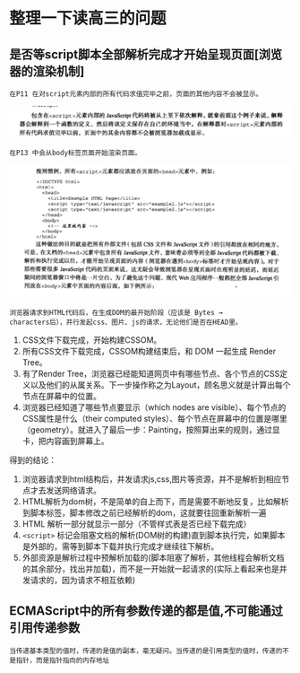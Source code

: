 # 整理一下读高三的问题

## 是否等script脚本全部解析完成才开始呈现页面[浏览器的渲染机制]
	在P11 在对script元素内部的所有代码求值完毕之前，页面的其他内容不会被显示。
![](./img/chapter_2/1.png)

	在P13 中会从body标签页面开始渲染页面。
![](./img/chapter_2/2.png)

	浏览器请求到HTML代码后，在生成DOM的最开始阶段（应该是 Bytes → 
	characters后），并行发起css、图片、js的请求，无论他们是否在HEAD里。

1. CSS文件下载完成，开始构建CSSOM。
2. 所有CSS文件下载完成，CSSOM构建结束后，和 DOM 一起生成 Render Tree。
3. 有了Render Tree，浏览器已经能知道网页中有哪些节点、各个节点的CSS定义以及他们的从属关系。下一步操作称之为Layout，顾名思义就是计算出每个节点在屏幕中的位置。
4. 浏览器已经知道了哪些节点要显示（which nodes are visible）、每个节点的CSS属性是什么（their computed styles）、每个节点在屏幕中的位置是哪里（geometry）。就进入了最后一步：Painting，按照算出来的规则，通过显卡，把内容画到屏幕上。


得到的结论：
1. 浏览器请求到html结构后，并发请求js,css,图片等资源，并不是解析到相应节点才去发送网络请求。
2. HTML解析为dom树，不是简单的自上而下，而是需要不断地反复，比如解析到脚本标签，脚本修改之前已经解析的dom，这就要往回重新解析一遍
3. HTML 解析一部分就显示一部分（不管样式表是否已经下载完成）
4. `<script>` 标记会阻塞文档的解析(DOM树的构建)直到脚本执行完，如果脚本是外部的，需等到脚本下载并执行完成才继续往下解析。
5. 外部资源是解析过程中预解析加载的(脚本阻塞了解析，其他线程会解析文档的其余部分，找出并加载)，而不是一开始就一起请求的(实际上看起来也是并发请求的，因为请求不相互依赖)

## ECMAScript中的所有参数传递的都是值,不可能通过引用传递参数
    
    当传递基本类型的值时，传递的是值的副本，毫无疑问。当传递的是引用类型的值时，传递的不是指针，而是指针指向的内存地址